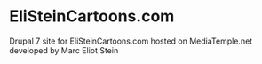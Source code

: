 EliSteinCartoons.com
====================

Drupal 7 site for EliSteinCartoons.com hosted on MediaTemple.net developed by Marc Eliot Stein
